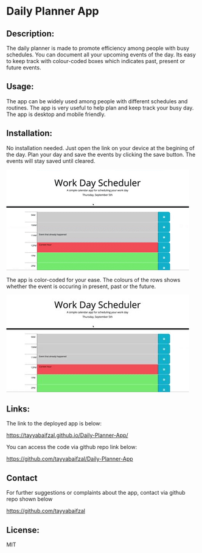 # Daily Planner App

## Description:
The daily planner is made to promote efficiency among people with busy schedules. You can document all your upcoming events of the day. Its easy to keep track with colour-coded boxes which indicates past, present or future events. 

## Usage:
The app can be widely used among people with different schedules and routines. The app is very useful to help plan and keep track your busy day. The app is desktop and mobile friendly. 

## Installation:
No installation needed. Just open the link on your device at the begining of the day. Plan your day and save the events by clicking the save button. The events will stay saved until cleared. 

![Alt text](/assets/images/1.gif)

The app is color-coded for your ease. The colours of the rows shows whether the event is occuring in present, past or the future. 

![Alt text](/assets/images/1.jpg)


## Links:
The link to the deployed app is below:

https://tayyabaifzal.github.io/Daily-Planner-App/


You can access the code via github repo link below:

https://github.com/tayyabaifzal/Daily-Planner-App

## Contact
For further suggestions or complaints about the app, contact via github repo shown below

https://github.com/tayyabaifzal


## License:
MIT